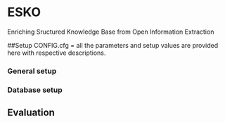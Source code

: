 # ESKO
Enriching Sructured Knowledge Base from Open Information Extraction


##Setup
CONFIG.cfg = all the parameters and setup values are provided here with respective descriptions.

### General setup

### Database setup

## Evaluation



